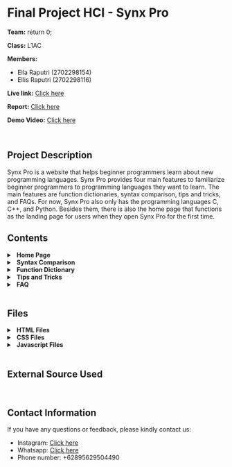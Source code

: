 # Final Project HCI - Synx Pro

**Team:** return 0;

**Class:** L1AC

**Members:**
- Ella Raputri (2702298154)
- Ellis Raputri (2702298116)


**Live link:** [Click here]()

**Report:** [Click here]()

**Demo Video:** [Click here]()

<br>

## Project Description
Synx Pro is a website that helps beginner programmers learn about new programming languages. Synx Pro provides four main features to familiarize beginner programmers to programming languages they want to learn. The main features are function dictionaries, syntax comparison, tips and tricks, and FAQs. For now, Synx Pro also only has the programming languages C, C++, and Python. Besides them, there is also the home page that functions as the landing page for users when they open Synx Pro for the first time.

## Contents
<details>
<summary>&ensp;<b>Home Page</b></summary>

- Home Page is a landing page for users when accessing Synx Pro. 

- _Unique features:_
    - Intro page before the main content
    - Color-changing logo and animated cover image.
    - Short introduction of Synx Pro's features
    - Button that link to all Synx Pro's features
    - Short history of each programming language with a swipeable cube moving images.
    - Contact us form 

<br>
</details>

<details>
<summary>&ensp;<b>Syntax Comparison</b></summary>

- Syntax Comparison as stated in its name is used to compare one programming language’s syntax to another programming language’s syntax.

- _Unique features:_
    - Comparing topics across programming languages provided (C, C++, Python) 
    - Link to the related topic's function dictionary.

- _Topics provided for syntax comparing:_
    - Basic Syntax
    - Variable and Data Type (Data Type, Variable Name, Creating Variable, Implicit Conversion, Explicit Conversion, and Variable Scope)
    - Input and Output (Output, Input, Comments, Escape Sequences, and Exception Handling)
    - Operators (Arithmetic Operators, Assignment Operators, Comparison Operators, Logical Operators, Identity Operators, Membership Operators, and Bitwise Operators)
    - Arrays (Define an Array, Access Array Elements, Size of an Array, Declare a Structure, String Concatenation, Access String Elements, and Length of a String)
    - Conditional (If Else Else If and Switch Case)
    - Loops (While and For)
    - Pointers (Memory Address, Declaring Pointer, Printing with Pointer, Pointer of Array, and References)
    - Function (Create Function, Call a Function, Arguments, and Lambda)
    - Classes (Create Class, Create Object, Create Method, Constructors, Encapsulation, Inheritance, and Polymorphism)
    - File Handling (Read File, Create File, Write to a File, and Append to a File)

<br>
</details>

<details>
<summary>&ensp;<b>Function Dictionary</b></summary>

- Function Dictionary is a feature that explains basic topics of a programming language. Each programming language has its own function dictionary. 

- _Unique features:_
    - Side navigation bar for each programming language
    - Topic explanations with copyable code snippets
    - Highlighted code snippets
    - Table of contents with link to the subtopic
    - Back to top button
    - External link to module's documentation
    - Previewable and downloadable cheatsheet

- _Topics for Each Programming Language:_
    - C (Introduction, Variable and Data Type, Input Output, Operators, Arrays, Conditional and Loops, Pointers, Functions, Modules, File Handling, and Cheat Sheet)
    - C++ (Introduction, Variable and Data Type, Input Output, Operators, Arrays, Conditional and Loops, Pointers, Functions, Classes, Modules, File Handling, and Cheat Sheet)
    - Python (Introduction, Variable and Data Type, Input Output, Operators, Arrays, Conditional and Loops, Functions, Classes, Modules, File Handling, and Cheat Sheet)

<br>
</details>

<details>
<summary>&ensp;<b>Tips and Tricks</b></summary>

- Tips and Tricks is a page that consists tips and tricks for users when studying a particular programming language. Same with function dictionary, each programming language has its own tips and tricks page.

- _Unique features:_
  - Tips and tricks flash cards.
  - Swipeable tips and tricks videos and link to the videos.
  - Swipeable course videos and link to the videos.

<br>
</details>


<details>
<summary>&ensp;<b>FAQ</b></summary>

- FAQ is a feature that contains interactive accordions about a beginner’s commonly asked questions about the respective programming language.  

- _Unique features:_
    - Clickable and interactive accordion bars.

<br>
</details>

<br>

## Files

<details>
<summary>&ensp;<b>HTML Files</b></summary>

- **index.html** : homepage
- **faq_c.html** : FAQ for C Programming Language
- **faq_cpp.html** : FAQ for C++ Programming Language
- **faq_py.html** : FAQ for Python Programming Language
- **fd_c_(...).html** : Function Dictionary for C with the topic based on the (...)
- **fd_cpp_(...).html** : Function Dictionary for C++ with the topic based on the (...)
- **fd_py_(...).html** : Function Dictionary for Python with the topic based on the (...)
- **syntaxcomp.html** : Syntax Comparison Page
- **tips_c.html** : Tips and Tricks for C Programming Language
- **tips_cpp.html** : Tips and Tricks for C++ Programming Language
- **tips_py.html** : Tips and Tricks for Python Programming Language

<br>
</details>

<details>
<summary>&ensp;<b>CSS Files</b></summary>

- **styles.css** : styling for homepage
- **stylefaq.css** : styling for FAQ Pages
- **stylefundict.css** : styling for Function Dictionary
- **stylehome.css** : styling for introduction pages in Function Dictionary
- **stylesyncomp.css** : styling for Syntax Comparison page
- **styletips.css** : styling for Tips and Tricks pages
- **aos.css** : required for the animation on scroll effects

<br>
</details>

<details>
<summary>&ensp;<b>Javascript Files</b></summary>

- **aos.js** : required for the animation on scroll effects
- **faq.js** : Javascript for FAQ pages
- **funcdict.js** : Javascript for Function Dictionary Pages
- **index.js** : Javascript for homepage
- **syncomp.js** : Javascript for Syntax Comparison page
- **tips.js** : Javascript for Tips and Tricks pages

<br>
</details>

<br>

## External Source Used


<br>

## Contact Information

If you have any questions or feedback, please kindly contact us:
- Instagram: [Click here](https://instagram.com/raputriella?igshid=OGQ5ZDc2ODk2ZA==)
- Whatsapp: [Click here](https://wa.me/62895629504490)
- Phone number: +62895629504490